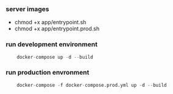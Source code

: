 ### server images

- chmod +x app/entrypoint.sh
- chmod +x app/entrypoint.prod.sh

### run development environment
```python 
    docker-compose up -d --build
 ```

### run production envronment
```python
    docker-compose -f docker-compose.prod.yml up -d --build
``` 
